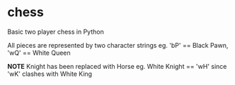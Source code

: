 # chess
Basic two player chess in Python

All pieces are represented by two character strings eg. 'bP' == Black Pawn, 'wQ' == White Queen

**NOTE**
Knight has been replaced with Horse eg. White Knight == 'wH' since 'wK' clashes with White King
